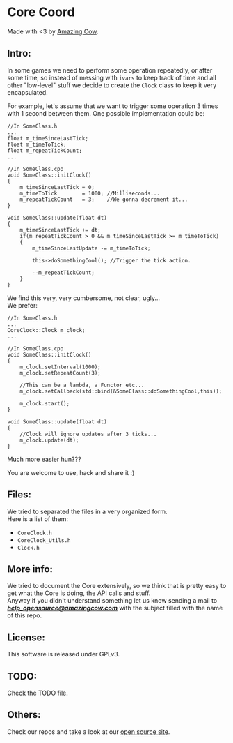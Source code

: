 Core Coord 
====
Made with <3 by [Amazing Cow](http://www.amazingcow.com).

<!-- ####################################################################### -->

## Intro:

In some games we need to perform some operation repeatedly, or after some time, 
so instead of messing with ```ivars``` to keep track of time and all other "low-level"
stuff we decide to create the ```Clock``` class to keep it very encapsulated.

For example, let's assume that we want to trigger some operation 3 times with 
1 second between them. One possible implementation could be:

```
//In SomeClass.h
...
float m_timeSinceLastTick;
float m_timeToTick; 
float m_repeatTickCount;
...

//In SomeClass.cpp
void SomeClass::initClock()
{
    m_timeSinceLastTick = 0;
    m_timeToTick        = 1000; //Milliseconds...
    m_repeatTickCount   = 3;    //We gonna decrement it...
}

void SomeClass::update(float dt)
{
    m_timeSinceLastTick += dt;
    if(m_repeatTickCount > 0 && m_timeSinceLastTick >= m_timeToTick)
    {
        m_timeSinceLastUpdate -= m_timeToTick;
        
        this->doSomethingCool(); //Trigger the tick action.

        --m_repeatTickCount;
    }
}
```

We find this very, very cumbersome, not clear, ugly...    
We prefer:

```
//In SomeClass.h
...
CoreClock::Clock m_clock;
...

//In SomeClass.cpp
void SomeClass::initClock()
{
    m_clock.setInterval(1000);
    m_clock.setRepeatCount(3);
    
    //This can be a lambda, a Functor etc...
    m_clock.setCallback(std::bind(&SomeClass::doSomethingCool,this));

    m_clock.start();
}

void SomeClass::update(float dt)
{
    //Clock will ignore updates after 3 ticks...
    m_clock.update(dt);
}
```

Much more easier hun???

You are welcome to use, hack and share it :)

<!-- ####################################################################### -->

## Files:

We tried to separated the files in a very organized form.   
Here is a list of them:

* ```CoreClock.h```
* ```CoreClock_Utils.h```
* ```Clock.h```



<!-- ####################################################################### -->

## More info:

We tried to document the Core extensively, so we think that is pretty easy to 
get what the Core is doing, the API calls and stuff.   
Anyway if you didn't understand something let us know sending a mail to 
***help_opensource@amazingcow.com***  with the subject filled with the
name of this repo.


<!-- ####################################################################### -->

## License:
This software is released under GPLv3.


<!-- ####################################################################### -->

## TODO:
Check the TODO file.


<!-- ####################################################################### -->

## Others:
Check our repos and take a look at our [open source site](http://opensource.amazingcow.com).
